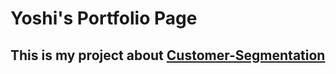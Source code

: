 # Yoshi's Portfolio Page

## This is my project about [Customer-Segmentation](Customer_Segmentations.html)

# 
